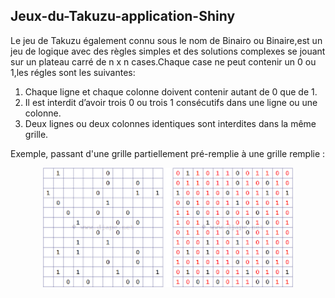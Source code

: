 ## Jeux-du-Takuzu-application-Shiny

Le jeu de Takuzu également connu sous le nom de Binairo ou Binaire,est un jeu de logique avec des règles simples et des solutions complexes se jouant sur un plateau carré de  n x n cases.Chaque case ne peut contenir un 0 ou 1,les régles sont les suivantes:
1. Chaque ligne et chaque colonne doivent contenir autant de 0 que de 1.
2. Il est interdit d’avoir trois 0 ou trois 1 consécutifs dans une ligne ou une colonne.
3. Deux lignes ou deux colonnes identiques sont interdites dans la même grille.

Exemple, passant d'une grille partiellement pré-remplie à une grille remplie :
<div align="center">
  <img src="takuzu.png" width="400">
</div>

